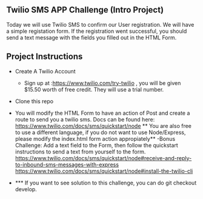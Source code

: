 ## Twilio SMS APP Challenge (Intro Project)

Today we will use Twilio SMS to confirm our User registration.
We will have a simple registation form. If the registration went 
successful, you should send a text message with the fields you filled
out in the HTML Form. 

## Project Instructions

- Create A Twilio Account
    -  Sign up at :https://www.twilio.com/try-twilio , 
       you will be given $15.50 worth of free credit. They will use a trial number. 
- Clone this repo
- You will modify the HTML Form to have an action of Post and create a route to
send you a twilio sms. Docs can be found here: https://www.twilio.com/docs/sms/quickstart/node
** You are also free to use a different language, if you do not want to use Node/Express, please modify the index.html form action appropiately**
-Bonus Challenge:
Add a text field to the Form, then follow the quickstart instructions to send a text from yourself to the form. 
https://www.twilio.com/docs/sms/quickstart/node#receive-and-reply-to-inbound-sms-messages-with-express
https://www.twilio.com/docs/sms/quickstart/node#install-the-twilio-cli

- *** If you want to see solution to this challenge, you can do git checkout develop. 
